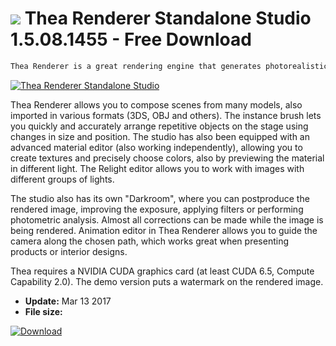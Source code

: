 # ![](https://cdn.softexe.net/static/icon/6/thea-renderer-standalone-studio-11129.png) Thea Renderer Standalone Studio 1.5.08.1455 - Free Download

```sh
Thea Renderer is a great rendering engine that generates photorealistic images and animations. We have adaptive interpolation algorithms, correct mathematical simulation of light propagation and interactive rendering with the proprietary Presto engine. Thea has a rich library of licensed materials, available only in this program, and its own "studio" in which you can set models, put materials on them and add lights to the scenes.
```
[![Thea Renderer Standalone Studio](https://gallery.dpcdn.pl/imgc/Tools/68910/g_-_420x350_1.5_-_x20160701191132_0.png)](https://softexe.net/win/multimedia/graphics-design/thea-renderer-standalone-studio:pppba.html)

Thea Renderer allows you to compose scenes from many models, also imported in various formats (3DS, OBJ and others). The instance brush lets you quickly and accurately arrange repetitive objects on the stage using changes in size and position. The studio has also been equipped with an advanced material editor (also working independently), allowing you to create textures and precisely choose colors, also by previewing the material in different light. The Relight editor allows you to work with images with different groups of lights.
 
 
 The studio also has its own "Darkroom", where you can postproduce the rendered image, improving the exposure, applying filters or performing photometric analysis. Almost all corrections can be made while the image is being rendered. Animation editor in Thea Renderer allows you to guide the camera along the chosen path, which works great when presenting products or interior designs.
 
 
 
 Thea requires a NVIDIA CUDA graphics card (at least CUDA 6.5, Compute Capability 2.0). The demo version puts a watermark on the rendered image.


- **Update:** Mar 13 2017
- **File size:** 

[![Download](https://cdn.softexe.net/static/img/download.png)](https://softexe.net/win/multimedia/graphics-design/thea-renderer-standalone-studio:pppba.html)

